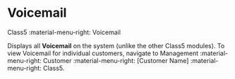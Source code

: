 # Voicemail
Class5 :material-menu-right: Voicemail

Displays all **Voicemail** on the system (unlike the other Class5 modules). To view Voicemail for individual customers, navigate to Management :material-menu-right: Customer :material-menu-right: [Customer Name] :material-menu-right: Class5.
